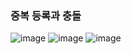 ### 중복 등록과 충돌

![image](https://user-images.githubusercontent.com/40969203/104113828-d155b700-5340-11eb-86cf-af5da7d6dcf5.png)
![image](https://user-images.githubusercontent.com/40969203/104113832-d450a780-5340-11eb-8545-9d31ad0182d4.png)
![image](https://user-images.githubusercontent.com/40969203/104113836-d9155b80-5340-11eb-935a-658a8c697de3.png)
